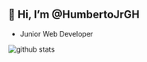 ## 👋 Hi, I’m @HumbertoJrGH
- Junior Web Developer

![github stats](https://github-readme-stats.vercel.app/api/top-langs/?username=HumbertoJrGH&layout=donut-vertical&theme=radical&langs_count=12)

